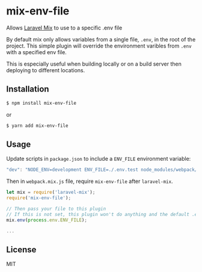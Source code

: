 # mix-env-file
Allows [Laravel Mix](https://github.com/JeffreyWay/laravel-mix) to use to a specific .env file

By default mix only allows variables from a single file, `.env`, in the root of the project.  This simple plugin will override the environment varibles from `.env` with a specified env file.

This is especially useful when building locally or on a build server then deploying to different locations.

## Installation
```bash
$ npm install mix-env-file
```
or
```bash
$ yarn add mix-env-file
```

## Usage
Update scripts in `package.json` to include a `ENV_FILE` environment variable:

```js
"dev": "NODE_ENV=development ENV_FILE=./.env.test node_modules/webpack/bin/webpack.js --progress --hide-modules --config=node_modules/laravel-mix/setup/webpack.config.js",
```

Then in `webpack.mix.js` file, require `mix-env-file` after `laravel-mix`.

```js
let mix = require('laravel-mix');
require('mix-env-file');

// Then pass your file to this plugin
// If this is not set, this plugin won't do anything and the default .env variables will remain
mix.env(process.env.ENV_FILE);

...
```

## License
MIT
